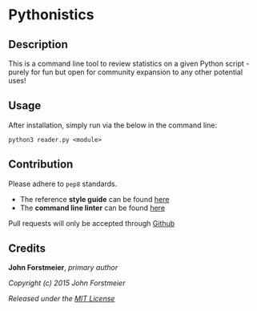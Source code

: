 # Pythonistics

## Description

This is a command line tool to review statistics on a given Python
script - purely for fun but open for community expansion to
any other potential uses!  

## Usage

After installation, simply run via the below in the command line:  

```
python3 reader.py <module>
```

## Contribution

Please adhere to `pep8` standards.  
+ The reference **style guide** can be found [here](https://www.python.org/dev/peps/pep-0008/)  
+ The **command line linter** can be found [here](https://pypi.python.org/pypi/pep8)  

Pull requests will only be accepted through [Github](https://github.com/)

## Credits

**John Forstmeier**, *primary author*  

*Copyright (c) 2015 John Forstmeier*  

*Released under the [MIT License](https://github.com/forstmeier/pythonistics/blob/master/LICENSE.txt)*  
